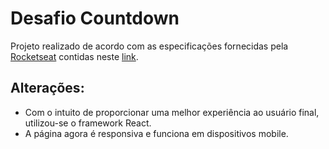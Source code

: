 <h1> Desafio Countdown</h1>

<p> Projeto realizado de acordo com as especificações fornecidas pela <a href='https://www.rocketseat.com.br/' target='_blank'>Rocketseat</a> contidas neste <a href='https://efficient-sloth-d85.notion.site/Desafio-Countdown-4572ce6f5c91469abe0171f454a13e3f' target="_blank"> link</a>. </p>

<h2> Alterações: </h2>
<ul>
  <li> Com o intuito de proporcionar uma melhor experiência ao usuário final, utilizou-se o framework React.</li>
  <li> A página agora é responsiva e funciona em dispositivos mobile. </li>
</ul>
